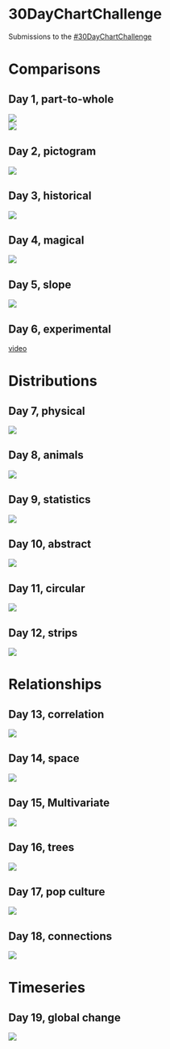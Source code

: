 
# 30DayChartChallenge

<!-- badges: start -->
<!-- badges: end -->

Submissions to the [#30DayChartChallenge](https://github.com/Z3tt/30DayChartChallenge_2021)

# Comparisons
## Day 1, part-to-whole  
![](2021/day-1-part-to-whole/day-1-part-to-whole.png)  
![](2021/day-1-part-to-whole/day-1-moon-phases.png)

## Day 2, pictogram  
![](2021/day-2-pictogram/day-2-pictogram.png)  

## Day 3, historical
![](2021/day-3-historical/day-3-historical.png)  

## Day 4, magical
![](2021/day-4-magical/day-4-magical.png)  

## Day 5, slope
![](2021/day-5-slope/day-5-slope.png)  

## Day 6, experimental
[video](2021/day-6-experimental/r.mp4)  

# Distributions
## Day 7, physical
![](2021/day-7-physical/day-7-physical.jpeg)  

## Day 8, animals
![](2021/day-8-animals/day-8-animals.png)  

## Day 9, statistics
![](2021/day-9-statistics/day-9-statistics-violinscale.png)  

## Day 10, abstract
![](2021/day-10-abstract/day-10-abstract.png)  

## Day 11, circular
![](2021/day-11-circular/day-11-circular.png)  

## Day 12, strips
![](2021/day-11-circular/day-12-strips.png)  

# Relationships
## Day 13, correlation
![](2021/day-13-correlation/day-13-correlation.png)  

## Day 14, space
![](2021/day-14-space/day-14-space.png)  

## Day 15, Multivariate
![](2021/day-15-multivariate/day-15-multivariate.png)  

## Day 16, trees
![](2021/day-16-trees/day-16-trees.png) 

## Day 17, pop culture
![](2021/day-17-pop-culture/day-17-pop-culture.png)  

## Day 18, connections
![](2021/day-18-connections/day-18-connections.png)  

# Timeseries
## Day 19, global change
![](2021/day-19-global-change/day-19-global-change.png)  


  